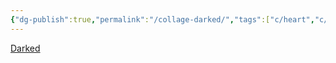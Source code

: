 ```yaml
---
{"dg-publish":true,"permalink":"/collage-darked/","tags":["c/heart","c/red","c/abstract","c/white"],"created":"2024-01-08T13:51:11.842-05:00","updated":"2024-01-08T13:52:07.097-05:00"}
---
```



[Darked](https://www.instagram.com/p/CkGTLVHOCSn/)
